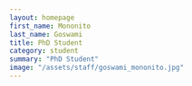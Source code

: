 ```yaml
---
layout: homepage
first_name: Mononito
last_name: Goswami
title: PhD Student
category: student
summary: "PhD Student"
image: "/assets/staff/goswami_mononito.jpg"
---
```


